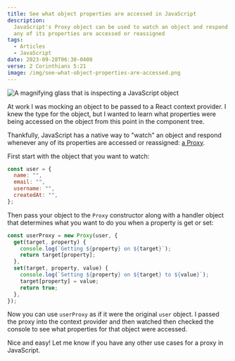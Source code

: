 ```yaml
---
title: See what object properties are accessed in JavaScript
description:
  JavaScript's Proxy object can be used to watch an object and respond whenever
  any of its properties are accessed or reassigned
tags:
  - Articles
  - JavaScript
date: 2023-09-28T06:30-0400
verse: 2 Corinthians 5:21
image: /img/see-what-object-properties-are-accessed.png
---
```


![A magnifying glass that is inspecting a JavaScript object](/img/see-what-object-properties-are-accessed.png)

At work I was mocking an object to be passed to a React context provider. I knew
the type for the object, but I wanted to learn what properties were being
accessed on the object from this point in the component tree.

Thankfully, JavaScript has a native way to "watch" an object and respond
whenever any of its properties are accessed or reassigned:
[a Proxy](https://developer.mozilla.org/en-US/docs/Web/JavaScript/Reference/Global_Objects/Proxy).

First start with the object that you want to watch:

```js
const user = {
  name: "",
  email: "",
  username: "",
  createdAt: "",
};
```

Then pass your object to the `Proxy` constructor along with a handler object
that determines what you want to do you when a property is get or set:

```js
const userProxy = new Proxy(user, {
  get(target, property) {
    console.log(`Getting ${property} on ${target}`);
    return target[property];
  },
  set(target, property, value) {
    console.log(`Setting ${property} on ${target} to ${value}`);
    target[property] = value;
    return true;
  },
});
```

Now you can use `userProxy` as if it were the original `user` object. I passed
the proxy into the context provider and then watched then checked the console to
see what properties for that object were accessed.

Nice and easy! Let me know if you have any other use cases for a proxy in
JavaScript.
